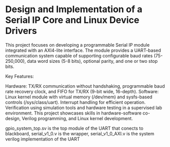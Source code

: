 # Design and Implementation of a Serial IP Core and Linux Device Drivers

This project focuses on developing a programmable Serial IP module integrated with an AXI4-lite interface. The module provides a UART-based communication system capable of supporting configurable baud rates (75-250,000), data word sizes (5-8 bits), optional parity, and one or two stop bits.

Key Features:

Hardware: TX/RX communication without handshaking, programmable baud rate recovery clock, and FIFO for TX/RX (9-bit wide, 16-depth).
Software: Linux kernel module with virtual memory (/dev/mem) and sysfs-based controls (/sys/class/uart).
Interrupt handling for efficient operation.
Verification using simulation tools and hardware testing in a supervised lab environment.
This project showcases skills in hardware-software co-design, Verilog programming, and Linux kernel development.


gpio_system_top.sv is the top module of the UART that conects to blackboard, serial_v1_0.v is the wrapper, serial_v1_0_AXI.v is the system verilog implementation of the UART
